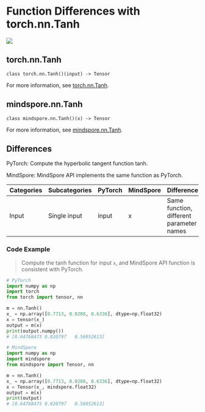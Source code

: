# Function Differences with torch.nn.Tanh

<a href="https://gitee.com/mindspore/docs/blob/master/docs/mindspore/source_en/note/api_mapping/pytorch_diff/Tanh.md" target="_blank"><img src="https://mindspore-website.obs.cn-north-4.myhuaweicloud.com/website-images/master/resource/_static/logo_source_en.png"></a>

## torch.nn.Tanh

```text
class torch.nn.Tanh()(input) -> Tensor
```

For more information, see [torch.nn.Tanh](https://pytorch.org/docs/1.8.1/generated/torch.nn.Tanh.html).

## mindspore.nn.Tanh

```text
class mindspore.nn.Tanh()(x) -> Tensor
```

For more information, see [mindspore.nn.Tanh](https://www.mindspore.cn/docs/en/master/api_python/nn/mindspore.nn.Tanh.html).

## Differences

PyTorch: Compute the hyperbolic tangent function tanh.

MindSpore: MindSpore API implements the same function as PyTorch.

| Categories | Subcategories |PyTorch | MindSpore | Difference |
| ---- | ----- | ------- | --------- | ------------- |
| Input | Single input | input      | x         | Same function, different parameter names  |

### Code Example

> Compute the tanh function for input `x`, and MindSpore API function is consistent with PyTorch.

```python
# PyTorch
import numpy as np
import torch
from torch import tensor, nn

m = nn.Tanh()
x_ = np.array([0.7713, 0.0208, 0.6336], dtype=np.float32)
x = tensor(x_)
output = m(x)
print(output.numpy())
# [0.64768475 0.020797   0.56052613]

# MindSpore
import numpy as np
import mindspore
from mindspore import Tensor, nn

m = nn.Tanh()
x_ = np.array([0.7713, 0.0208, 0.6336], dtype=np.float32)
x = Tensor(x_, mindspore.float32)
output = m(x)
print(output)
# [0.64768475 0.020797   0.56052613]
```
